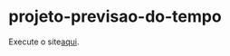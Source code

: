 # projeto-previsao-do-tempo
 
Execute o site<a href="https://github.com/HenriqueRMesquita/projeto-previsao-do-tempo">aqui</a>.
